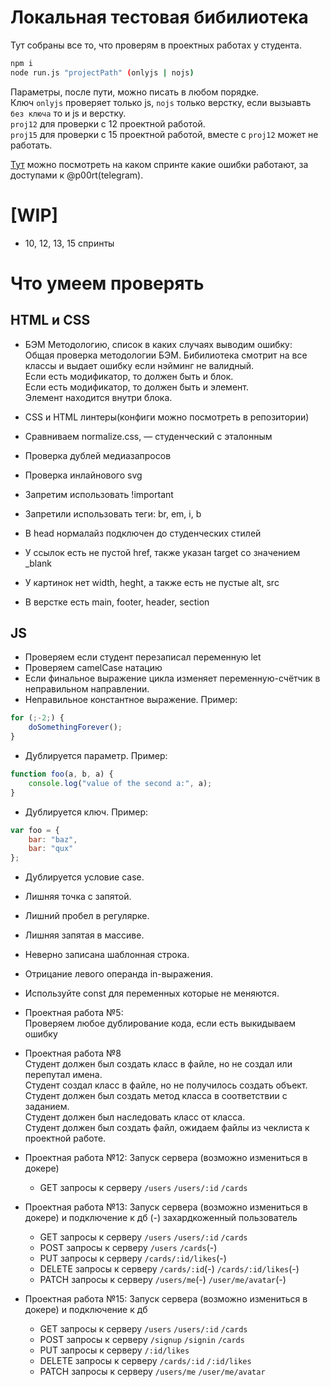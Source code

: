 # Локальная тестовая бибилиотека
Тут собраны все то, что проверям в проектных работах у студента.

```bash
npm i  
node run.js "projectPath" (onlyjs | nojs) 
```  
Параметры, после пути, можно писать в любом порядке.  
Ключ `onlyjs` проверяет только js, `nojs` только верстку, если вызыавть `без ключа` то и js и верстку.  
`proj12` для проверки с 12 проектной работой.  
`proj15` для проверки с 15 проектной работой, вместе с `proj12` может не работать.  

[Тут](https://www.notion.so/praktikum/Autotest-What-and-where-is-enabled-f10450923f4444329aa482ad70d7824d) можно посмотреть на каком спринте какие ошибки работают, за доступами к @p00rt(telegram). 
# [WIP]
* 10, 12, 13, 15 спринты


# Что умеем проверять
## HTML и CSS
* БЭМ Методологию, список в каких случаях выводим ошибку:  
 Общая проверка методологии БЭМ. Бибилиотека смотрит на все классы и выдает ошибку если нэйминг не валидный.  
 Если есть модификатор, то должен быть и блок.  
 Если есть модификатор, то должен быть и элемент.  
 Элемент находится внутри блока.  

* CSS и HTML линтеры(конфиги можно посмотреть в репозитории)  
* Сравниваем normalize.css, — студенческий с эталонным
* Проверка дублей медиазапросов  
* Проверка инлайнового svg  
* Запретим использовать !important
* Запретили использовать теги: br, em, i, b
* В head нормалайз подключен до студенческих стилей
* У ссылок есть не пустой href, также указан target со значением _blank  
* У картинок нет width, heght, а также есть не пустые alt, src  
* В верстке есть main, footer, header, section  

## JS  
* Проверяем если студент перезаписал переменную let
* Проверяем camelCase натацию
* Если финальное выражение цикла изменяет переменную-счётчик в неправильном направлении.
* Неправильное константное выражение. Пример:
```javascript
for (;-2;) {
    doSomethingForever();
}
```
* Дублируется параметр. Пример:
```javascript
function foo(a, b, a) {
    console.log("value of the second a:", a);
}
```
* Дублируется ключ. Пример:
```javascript
var foo = {
    bar: "baz",
    bar: "qux"
};
```
* Дублируется условие case.
* Лишняя точка с запятой.
* Лишний пробел в регулярке.
* Лишняя запятая в массиве.
* Неверно записана шаблонная строка.
* Отрицание левого операнда in-выражения.
* Используйте const для переменных которые не меняются. 

* Проектная работа №5:  
 Проверяем любое дублирование кода, если есть выкидываем ошибку  

* Проектная работа №8  
 Студент должен был создать класс в файле, но не создал или перепутал имена.  
 Студент создал класс в файле, но не получилось создать объект.  
 Студент должен был создать метод класса в соответствии с заданием.  
 Студент должен был наследовать класс от класса.  
 Студент должен был создать файл, ожидаем файлы из чеклиста к проектной работе.   

* Проектная работа №12:
  Запуск сервера (возможно измениться в докере)
  + GET запросы к серверу
  `/users`
  `/users/:id`
  `/cards`

* Проектная работа №13:
  Запуск сервера (возможно измениться в докере) и подключение к дб
  (-) захардкоженный пользователь
  + GET запросы к серверу
  `/users`
  `/users/:id`
  `/cards`
  + POST запросы к серверу
  `/users`
  `/cards`(-)
  + PUT запросы к серверу
  `/cards/:id/likes`(-)
  + DELETE запросы к серверу
  `/cards/:id`(-)
  `/cards/:id/likes`(-)
  + PATCH запросы к серверу
  `/users/me`(-)
  `/user/me/avatar`(-)

* Проектная работа №15:
  Запуск сервера (возможно измениться в докере) и подключение к дб
  + GET запросы к серверу
  `/users`
  `/users/:id`
  `/cards`
  + POST запросы к серверу
  `/signup`
  `/signin`
  `/cards`
  + PUT запросы к серверу
  `/:id/likes`
  + DELETE запросы к серверу
  `/cards/:id`
  `/:id/likes`
  + PATCH запросы к серверу
  `/users/me`
  `/user/me/avatar`
